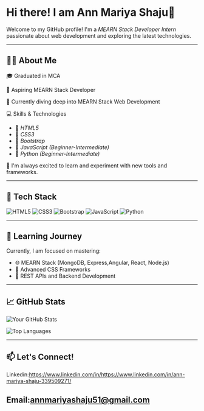  # Hi there! I am Ann Mariya Shaju👋

Welcome to my GitHub profile! I'm a *MEARN Stack Developer Intern* passionate about web development and exploring the latest technologies.

---

## 👨‍💻 About Me
🎓 Graduated in MCA

🌟 Aspiring MEARN Stack Developer

🚀 Currently diving deep into MEARN Stack Web Development

💻 Skills & Technologies
- 🌟 *HTML5*  
- 🎨 *CSS3*  
- 💅 *Bootstrap*  
- 📜 *JavaScript (Beginner-Intermediate)*  
- 🐍 *Python (Beginner-Intermediate)*  

🔧 I'm always excited to learn and experiment with new tools and frameworks.

---

## 🚀 Tech Stack

![HTML5](https://img.shields.io/badge/-HTML5-E34F26?logo=html5&logoColor=white&style=flat-square)
![CSS3](https://img.shields.io/badge/-CSS3-1572B6?logo=css3&logoColor=white&style=flat-square)
![Bootstrap](https://img.shields.io/badge/-Bootstrap-7952B3?logo=bootstrap&logoColor=white&style=flat-square)
![JavaScript](https://img.shields.io/badge/-JavaScript-F7DF1E?logo=javascript&logoColor=black&style=flat-square)
![Python](https://img.shields.io/badge/-Python-3776AB?logo=python&logoColor=white&style=flat-square)

---

## 🌱 Learning Journey

Currently, I am focused on mastering:
- 🌐 MEARN Stack (MongoDB, Express,Angular, React, Node.js)
- 🎨 Advanced CSS Frameworks
- 🔄 REST APIs and Backend Development

---

## 📈 GitHub Stats

![Your GitHub Stats](https://github-readme-stats.vercel.app/api?username=Ann-Mariya-shaju&show_icons=true&theme=radical)

![Top Languages](https://github-readme-stats.vercel.app/api/top-langs/?username=Ann-Mariya-shaju&layout=compact&theme=radical)

---

## 📫 Let's Connect!

Linkedin:https://www.linkedin.com/in/https://www.linkedin.com/in/ann-mariya-shaju-339509271/

Email:annmariyashaju51@gmail.com
---










